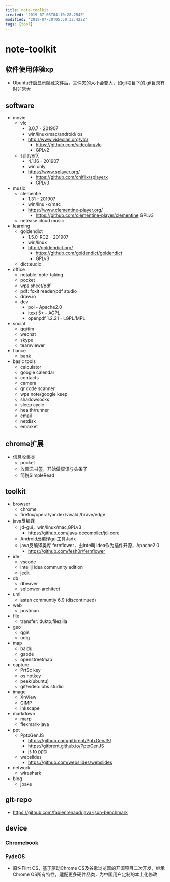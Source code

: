 ```yaml
---
title: note-toolkit
created: '2019-07-08T04:10:28.254Z'
modified: '2019-07-30T05:50:32.422Z'
tags: [tool]
---
```


# note-toolkit

## 软件使用体验xp
- Ubuntu开启显示隐藏文件后，文件夹的大小会变大，如git项目下的.git目录有时非常大

## software
- movie
    - vlc
        - 3.0.7 - 201907
        - win/linux/mac/android/ios
        - http://www.videolan.org/vlc/
            - https://github.com/videolan/vlc
            - GPLv2
    - splayerX
        - 4.1.16 - 201907
        - win only
        - https://www.splayer.org/
            - https://github.com/chiflix/splayerx
            - GPLv3
- music
    - clementie 
        - 1.31 - 201907
        - win/linu  -x/mac
        - https://www.clementine-player.org/
            - https://github.com/clementine-player/clementine
           GPLv3
    - netease cloud music
- learning
    - goldendict
        - 1.5.0-RC2 - 201907
        - win/linux
        - http://goldendict.org/
            - https://github.com/goldendict/goldendict
            - GPLv3
    - dict:eudic
- office
    - notable: note-taking
    - pocket
    - wps sheet/pdf
    - pdf: foxit reader/pdf studio
    - draw.io
    - dev
        - poi - Apache2.0
        - itext 5+ - AGPL
        - openpdf 1.2.21 - LGPL/MPL
- social
    - qq/tim
    - wechat
    - skype
    - teamviewer
- fiance
    - bank
- basic tools
    - calculator
    - google calendar
    - contacts
    - camera
    - qr code scanner
    - wps note/google keep
    - shadowsocks
    - sleep cycle
    - health/runner
    - email
    - netdisk
    - emarket

## chrome扩展
- 信息收集类
    - pocket
    - 收趣云书签，开始做资讯与头条了
    - 简悦SimpleRead

## toolkit
- browser
    - chrome
    - firefox/opera/yandex/vivaldi/brave/edge
- java反编译
    - jd-gui，win/linux/mac,GPLv3
        - https://github.com/java-decompiler/jd-core
    - Android反编译gui工具Jadx
    - java反编译类库 fernflower，由intellij idea作为插件开源，Apache2.0
        - https://github.com/fesh0r/fernflower
- ide
    - vscode
    - intellij idea community edition
    - jedit
- db
    - dbeaver
    - sqlpower-architect
- uml
  - astah communtiy 6.9 (discontinued)
- web
    - postman
- file
    - transfer: dukto,filezilla
- geo
    - qgis
    - udig
- map
    - baidu
    - gaode
    - openstreetmap
- capture
    - PrtSc key
    - os hotkey
    - peek(ubuntu)
    - gif/video: obs studio  
- image
    - XnView
    - GIMP
    - inkscape
- markdown
    - marp
    - flexmark-java
- ppt
    - PptxGenJS
        - https://github.com/gitbrent/PptxGenJS/
        - https://gitbrent.github.io/PptxGenJS
        - js to pptx
    - webslides
        - https://github.com/webslides/webslides
- network
    - wireshark
- blog
    - jbake

## git-repo
- https://github.com/fabienrenaud/java-json-benchmark

## device

### Chromebook

### FydeOS
- 原名Flint OS，基于驱动Chrome OS及谷歌浏览器的开源项目二次开发，继承Chrome OS所有特性，适配更多硬件品类，为中国用户定制的本土化修改
